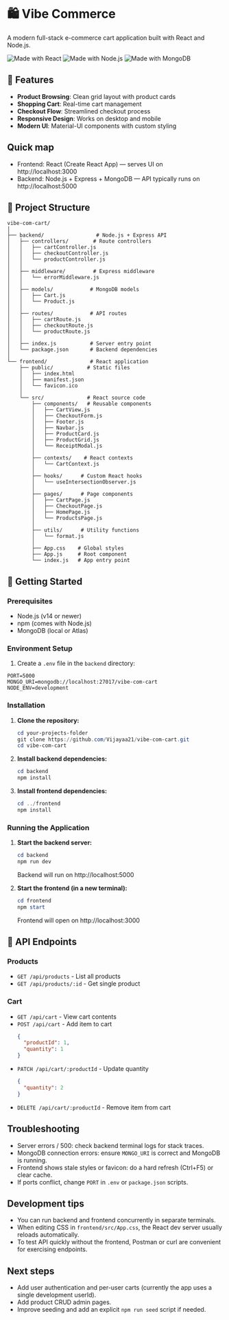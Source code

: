 # 🛍️ Vibe Commerce

A modern full-stack e-commerce cart application built with React and Node.js.

![Made with React](https://img.shields.io/badge/Made_with-React-61DAFB?logo=react&logoColor=white)
![Made with Node.js](https://img.shields.io/badge/Made_with-Node.js-43853D?logo=node.js&logoColor=white)
![Made with MongoDB](https://img.shields.io/badge/Made_with-MongoDB-47A248?logo=mongodb&logoColor=white)

## 🌟 Features

- **Product Browsing**: Clean grid layout with product cards
- **Shopping Cart**: Real-time cart management
- **Checkout Flow**: Streamlined checkout process
- **Responsive Design**: Works on desktop and mobile
- **Modern UI**: Material-UI components with custom styling

Quick map
---------
- Frontend: React (Create React App) — serves UI on http://localhost:3000
- Backend: Node.js + Express + MongoDB — API typically runs on http://localhost:5000

## 📁 Project Structure

```
vibe-com-cart/
│
├── backend/                 # Node.js + Express API
│   ├── controllers/        # Route controllers
│   │   ├── cartController.js
│   │   ├── checkoutController.js
│   │   └── productController.js
│   │
│   ├── middleware/         # Express middleware
│   │   └── errorMiddleware.js
│   │
│   ├── models/            # MongoDB models
│   │   ├── Cart.js
│   │   └── Product.js
│   │
│   ├── routes/            # API routes
│   │   ├── cartRoute.js
│   │   ├── checkoutRoute.js
│   │   └── productRoute.js
│   │
│   ├── index.js           # Server entry point
│   └── package.json       # Backend dependencies
│
└── frontend/              # React application
    ├── public/           # Static files
    │   ├── index.html
    │   ├── manifest.json
    │   └── favicon.ico
    │
    └── src/              # React source code
        ├── components/   # Reusable components
        │   ├── CartView.js
        │   ├── CheckoutForm.js
        │   ├── Footer.js
        │   ├── Navbar.js
        │   ├── ProductCard.js
        │   ├── ProductGrid.js
        │   └── ReceiptModal.js
        │
        ├── contexts/    # React contexts
        │   └── CartContext.js
        │
        ├── hooks/      # Custom React hooks
        │   └── useIntersectionObserver.js
        │
        ├── pages/      # Page components
        │   ├── CartPage.js
        │   ├── CheckoutPage.js
        │   ├── HomePage.js
        │   └── ProductsPage.js
        │
        ├── utils/      # Utility functions
        │   └── format.js
        │
        ├── App.css    # Global styles
        ├── App.js     # Root component
        └── index.js   # App entry point
```

## 🚀 Getting Started

### Prerequisites

- Node.js (v14 or newer)
- npm (comes with Node.js)
- MongoDB (local or Atlas)

### Environment Setup

1. Create a `.env` file in the `backend` directory:

```env
PORT=5000
MONGO_URI=mongodb://localhost:27017/vibe-com-cart
NODE_ENV=development
```

### Installation

1. **Clone the repository:**
   ```powershell
   cd your-projects-folder
   git clone https://github.com/Vijayaa21/vibe-com-cart.git
   cd vibe-com-cart
   ```

2. **Install backend dependencies:**
   ```powershell
   cd backend
   npm install
   ```

3. **Install frontend dependencies:**
   ```powershell
   cd ../frontend
   npm install
   ```

### Running the Application

1. **Start the backend server:**
   ```powershell
   cd backend
   npm run dev
   ```
   Backend will run on http://localhost:5000

2. **Start the frontend (in a new terminal):**
   ```powershell
   cd frontend
   npm start
   ```
   Frontend will open on http://localhost:3000

## 🔌 API Endpoints

### Products

- `GET /api/products` - List all products
- `GET /api/products/:id` - Get single product

### Cart

- `GET /api/cart` - View cart contents
- `POST /api/cart` - Add item to cart
  ```json
  {
    "productId": 1,
    "quantity": 1
  }
  ```
- `PATCH /api/cart/:productId` - Update quantity
  ```json
  {
    "quantity": 2
  }
  ```
- `DELETE /api/cart/:productId` - Remove item from cart


Troubleshooting
---------------
- Server errors / 500: check backend terminal logs for stack traces.
- MongoDB connection errors: ensure `MONGO_URI` is correct and MongoDB is running.
- Frontend shows stale styles or favicon: do a hard refresh (Ctrl+F5) or clear cache.
- If ports conflict, change `PORT` in `.env` or `package.json` scripts.

Development tips
----------------
- You can run backend and frontend concurrently in separate terminals.
- When editing CSS in `frontend/src/App.css`, the React dev server usually reloads automatically.
- To test API quickly without the frontend, Postman or curl are convenient for exercising endpoints.

Next steps
-------------------------
- Add user authentication and per-user carts (currently the app uses a single development userId).
- Add product CRUD admin pages.
- Improve seeding and add an explicit `npm run seed` script if needed.



